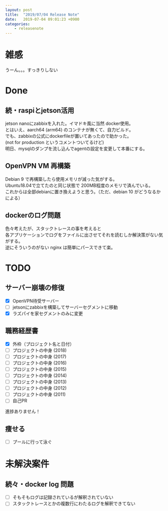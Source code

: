 ```yaml
---
layout: post
title:  "2019/07/04 Release Note"
date:   2019-07-04 09:01:23 +0900
categories:
    - releasenote
---
```

# 雑感

うーん。。。すっきりしない

# Done

## 続・raspiとjetson活用

jetson nanoにzabbixを入れた。イマドキ風に当然 docker使用。  
とはいえ、aarch64 (arm64) のコンテナが無くて、自力ビルド。  
でも、zabbixの公式にdockerfileが置いてあったので助かった。  
(not for production というコメントついてるけど)  
明日、mysqlのダンプを流し込んでagentの設定を変更して本番にする。

## OpenVPN VM 再構築

Debian 9 で再構築したら使用メモリが減った気がする。  
Ubuntu18.04で立てたのと同じ状態で 200MB程度のメモリで済んでいる。  
これからは全部debianに置き換えようと思う。（ただ、debian 10 がどうなるかによる）

## dockerのログ問題

色々考えたが、スタックトレースの事を考えると  
各アプリケーションでログをファイルに出させてそれを読むしか解決策がない気がする。  
逆にそういうのがない nginx は簡単にパースできて楽。

# TODO 

## サーバー崩壊の修復

- [x] OpenVPN待受サーバー
- [ ] jetsonにzabbixを構築してサーバーセグメントに移動
- [x] ラズパイを家セグメントのみに変更

## 職務経歴書

- [x] 外枠（プロジェクト名と日付）
- [ ] プロジェクトの中身 (2018)
- [ ] プロジェクトの中身 (2017)
- [ ] プロジェクトの中身 (2016)
- [ ] プロジェクトの中身 (2015)
- [ ] プロジェクトの中身 (2014)
- [ ] プロジェクトの中身 (2013)
- [ ] プロジェクトの中身 (2012)
- [ ] プロジェクトの中身 (2011)
- [ ] 自己PR

進捗ありません！

## 痩せる

- [ ] プールに行って泳ぐ

# 未解決案件

## 続々・docker log 問題

- [ ] そもそもログは記録されているが解釈されていない
- [ ] スタックトレースとかの複数行にわたるログを解釈できてない
